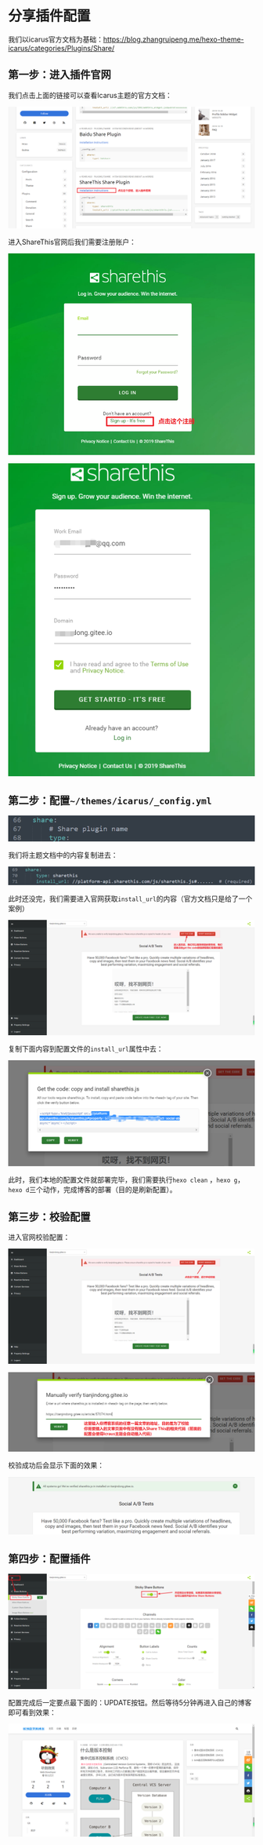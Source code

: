 # 分享插件配置

我们以icarus官方文档为基础：https://blog.zhangruipeng.me/hexo-theme-icarus/categories/Plugins/Share/

## 第一步：进入插件官网

我们点击上面的链接可以查看Icarus主题的官方文档：

![](../images/30.png)

进入ShareThis官网后我们需要注册账户：

![](../images/31.png)

![](../images/32.png)

## 第二步：配置`~/themes/icarus/_config.yml`

![](../images/33.png)

我们将主题文档中的内容复制进去：

![](../images/34.png)

此时还没完，我们需要进入官网获取`install_url`的内容（官方文档只是给了一个案例）

![](../images/36.png)

复制下面内容到配置文件的`install_url`属性中去：

![](../images/35.png)

此时，我们本地的配置文件就部署完毕，我们需要执行`hexo clean` ，`hexo g`， `hexo d`三个动作，完成博客的部署（目的是刷新配置）。



## 第三步：校验配置

进入官网校验配置：

![](../images/37.png)

![](../images/38.png)

校验成功后会显示下面的效果：

![](../images/39.png)



## 第四步：配置插件

![](../images/40.png)

配置完成后一定要点最下面的：UPDATE按钮。然后等待5分钟再进入自己的博客即可看到效果：

![](../images/41.png)